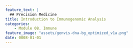 ```yaml
---
feature_text: |
  ## Precision Medicine
title: Introduction to Immunogenomic Analysis
categories:
    - Module 08. Immune
feature_image: "assets/genvis-dna-bg_optimized_v1a.png"
date: 0008-01-01
---
```


